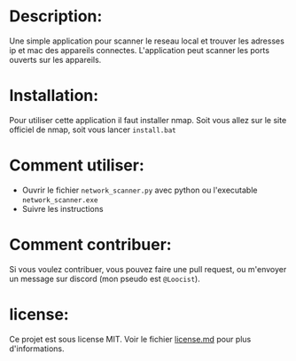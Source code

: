 # Description:
Une simple application pour scanner le reseau local et trouver les adresses ip et mac des appareils connectes.
L'application peut scanner les ports ouverts sur les appareils.

# Installation:
Pour utiliser cette application il faut installer nmap. Soit vous allez sur le site officiel de nmap, soit vous lancer `install.bat`

# Comment utiliser:
- Ouvrir le fichier `network_scanner.py` avec python ou l'executable `network_scanner.exe`
- Suivre les instructions

# Comment contribuer:
Si vous voulez contribuer, vous pouvez faire une pull request, ou m'envoyer un message sur discord (mon pseudo est `@Loocist`).

# license:
Ce projet est sous license MIT. Voir le fichier [license.md](/license.md) pour plus d'informations.